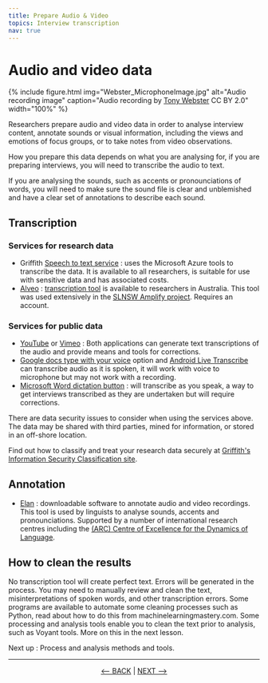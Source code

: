 ```yaml
---
title: Prepare Audio & Video
topics: Interview transcription
nav: true
---
```


# Audio and video data 

{% include figure.html img="Webster_MicrophoneImage.jpg" alt="Audio recording image" caption="Audio recording by [Tony Webster](https://flic.kr/p/2cx9eWC) CC BY 2.0" width="100%" %}

Researchers prepare audio and video data in order to analyse interview content, annotate sounds or visual information, including the views and emotions of focus groups, or to take notes from video observations.
 
How you prepare this data depends on what you are analysing for, if you are preparing interviews, you will need to transcribe the audio to text.

If you are analysing the sounds, such as accents or pronounciations of words, you will need to make sure the sound file is clear and unblemished and have a clear set of annotations to describe each sound. 

## Transcription 

### Services for research data
- Griffith [Speech to text service](https://www.griffith.edu.au/eresearch-services/speech-to-text) : uses the Microsoft Azure tools to transcribe the data. It is available to all researchers, is suitable for use with sensitive data and has associated costs.
- [Alveo](https://www.alveo.edu.au/) : [transcription tool](https://www.alveo.edu.au/2018/04/11/alveo-transcription-tool/) is available to researchers in Australia. This tool was used extensively in the [SLNSW Amplify project](https://www.sl.nsw.gov.au/public-library-services/amplify-audio-transcription-tool). Requires an account.

### Services for public data
- [YouTube](https://support.google.com/youtube/topic/9257536?hl=en&ref_topic=9257610) or [Vimeo](https://vimeo.com/blog/post/how-to-transcribe-a-video/) :  Both applications can generate text transcriptions of the audio and provide means and tools for corrections. 
- [Google docs type with your voice](https://support.google.com/docs/answer/4492226?hl=en) option and [Android Live Transcribe](https://support.google.com/accessibility/android/answer/9158064?hl=en) can transcribe audio as it is spoken, it will work with voice to microphone but may not work with a recording.
- [Microsoft Word dictation button](https://support.microsoft.com/en-us/office/dictate-your-documents-in-word-3876e05f-3fcc-418f-b8ab-db7ce0d11d3c?ns=winword&version=90&ui=en-us&rs=en-us&ad=us) : will transcribe as you speak, a way to get interviews transcribed as they are undertaken but will require corrections.

There are data security issues to consider when using the services above. The data may be shared with third parties, mined for information, or stored in an off-shore location. 

Find out how to classify and treat your research data securely at [Griffith's Information Security Classification site](https://griffitheduau.sharepoint.com/sites/Information-Management/SitePages/information-security.aspx).

## Annotation 
- [Elan](https://archive.mpi.nl/tla/elan) : downloadable software to annotate audio and video recordings. This tool is used by linguists to analyse sounds, accents and pronounciations. Supported by a number of international research centres including the [(ARC) Centre of Excellence for the Dynamics of Language](https://www.dynamicsoflanguage.edu.au/).

## How to clean the results 

No transcription tool will create perfect text. Errors will be generated in the process. You may need to manually review and clean the text, misinterpretations of spoken words, and other transcription errors. Some programs are available to automate some cleaning processes such as Python, read about how to do this from machinelearningmastery.com. Some processing and analysis tools enable you to clean the text prior to analysis, such as Voyant tools. More on this in the next lesson.

Next up : Process and analysis methods and tools.

-----

<p align="center">
  <a href="https://griffithunilibrary.github.io/intro-text-mining-analysis/content/5-build.html"><-- BACK</a> |
  <a href="https://griffithunilibrary.github.io/intro-text-mining-analysis/content/6-analyse.html">NEXT --></a>
</p>
